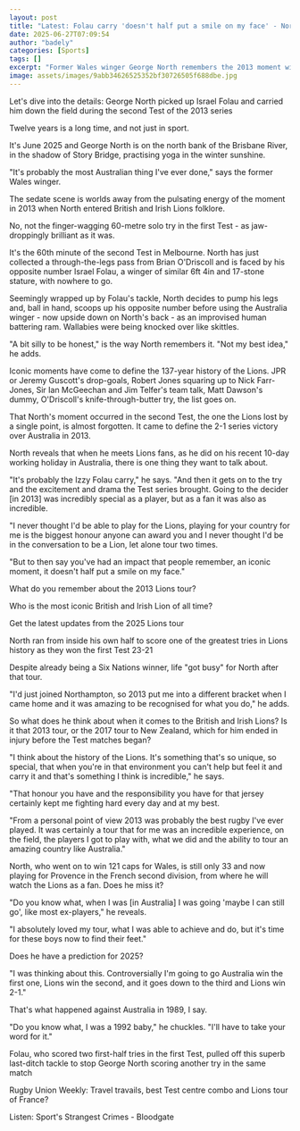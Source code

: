 ```yaml
---
layout: post
title: "Latest: Folau carry 'doesn't half put a smile on my face' - North's iconic Lions moment"
date: 2025-06-27T07:09:54
author: "badely"
categories: [Sports]
tags: []
excerpt: "Former Wales winger George North remembers the 2013 moment with Israel Folau that has become one of the British and Irish Lions' most iconic moments."
image: assets/images/9abb34626525352bf30726505f688dbe.jpg
---
```


Let's dive into the details: George North picked up Israel Folau and carried him down the field during the second Test of the 2013 series

Twelve years is a long time, and not just in sport.

It's June 2025 and George North is on the north bank of the Brisbane River, in the shadow of Story Bridge, practising yoga in the winter sunshine.

"It's probably the most Australian thing I've ever done," says the former Wales winger.

The sedate scene is worlds away from the pulsating energy of the moment in 2013 when North entered British and Irish Lions folklore.

No, not the finger-wagging 60-metre solo try in the first Test - as jaw-droppingly brilliant as it was.

It's the 60th minute of the second Test in Melbourne. North has just collected a through-the-legs pass from Brian O'Driscoll and is faced by his opposite number Israel Folau, a winger of similar 6ft 4in and 17-stone stature, with nowhere to go.

Seemingly wrapped up by Folau's tackle, North decides to pump his legs and, ball in hand, scoops up his opposite number before using the Australia winger - now upside down on North's back - as an improvised human battering ram. Wallabies were being knocked over like skittles.

"A bit silly to be honest," is the way North remembers it. "Not my best idea," he adds.

Iconic moments have come to define the 137-year history of the Lions. JPR or Jeremy Guscott's drop-goals, Robert Jones squaring up to Nick Farr-Jones, Sir Ian McGeechan and Jim Telfer's team talk, Matt Dawson's dummy, O'Driscoll's knife-through-butter try, the list goes on.

That North's moment occurred in the second Test, the one the Lions lost by a single point, is almost forgotten. It came to define the 2-1 series victory over Australia in 2013.

North reveals that when he meets Lions fans, as he did on his recent 10-day working holiday in Australia, there is one thing they want to talk about.

"It's probably the Izzy Folau carry," he says. "And then it gets on to the try and the excitement and drama the Test series brought. Going to the decider [in 2013] was incredibly special as a player, but as a fan it was also as incredible.

"I never thought I'd be able to play for the Lions, playing for your country for me is the biggest honour anyone can award you and I never thought I'd be in the conversation to be a Lion, let alone tour two times.

"But to then say you've had an impact that people remember, an iconic moment, it doesn't half put a smile on my face."

What do you remember about the 2013 Lions tour?

Who is the most iconic British and Irish Lion of all time?

Get the latest updates from the 2025 Lions tour

North ran from inside his own half to score one of the greatest tries in Lions history as they won the first Test 23-21

Despite already being a Six Nations winner, life "got busy" for North after that tour.

"I'd just joined Northampton, so 2013 put me into a different bracket when I came home and it was amazing to be recognised for what you do," he adds.

So what does he think about when it comes to the British and Irish Lions? Is it that 2013 tour, or the 2017 tour to New Zealand, which for him ended in injury before the Test matches began?

"I think about the history of the Lions. It's something that's so unique, so special, that when you're in that environment you can't help but feel it and carry it and that's something I think is incredible," he says.

"That honour you have and the responsibility you have for that jersey certainly kept me fighting hard every day and at my best.

"From a personal point of view 2013 was probably the best rugby I've ever played. It was certainly a tour that for me was an incredible experience, on the field, the players I got to play with, what we did and the ability to tour an amazing country like Australia."

North, who went on to win 121 caps for Wales, is still only 33 and now playing for Provence in the French second division, from where he will watch the Lions as a fan. Does he miss it?

"Do you know what, when I was [in Australia] I was going 'maybe I can still go', like most ex-players," he reveals.

"I absolutely loved my tour, what I was able to achieve and do, but it's time for these boys now to find their feet."

Does he have a prediction for 2025?

"I was thinking about this. Controversially I'm going to go Australia win the first one, Lions win the second, and it goes down to the third and Lions win 2-1."

That's what happened against Australia in 1989, I say.

"Do you know what, I was a 1992 baby," he chuckles. "I'll have to take your word for it."

Folau, who scored two first-half tries in the first Test, pulled off this superb last-ditch tackle to stop George North scoring another try in the same match

Rugby Union Weekly: Travel travails, best Test centre combo and Lions tour of France?

Listen: Sport's Strangest Crimes - Bloodgate


